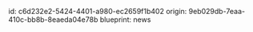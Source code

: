 id: c6d232e2-5424-4401-a980-ec2659f1b402
origin: 9eb029db-7eaa-410c-bb8b-8eaeda04e78b
blueprint: news

